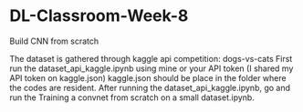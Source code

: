 # DL-Classroom-Week-8
Build CNN from scratch

The dataset is gathered through kaggle api competition: dogs-vs-cats
First run the dataset_api_kaggle.ipynb using mine or your API token (I shared my API token on kaggle.json)
kaggle.json should be place in the folder where the codes are resident.
After running the dataset_api_kaggle.ipynb, go and run the Training a convnet from scratch on a small dataset.ipynb.
